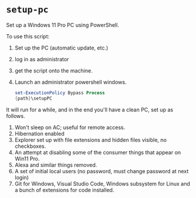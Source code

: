 # `setup-pc`

Set up a Windows 11 Pro PC using PowerShell.

To use this script:

1. Set up the PC (automatic update, etc.)
2. log in as administrator
3. get the script onto the machine.
4. Launch an administrator powershell windows.

    ```powershell
    set-ExecutionPolicy Bypass Process
    {path}\setupPC
    ```

It will run for a while, and in the end you'll have a clean PC, set up as follows.

1. Won't sleep on AC; useful for remote access.
2. Hibernation enabled
3. Explorer set up with file extensions and hidden files visible, no checkboxes.
4. An attempt at disabling some of the consumer things that appear on Win11 Pro.
5. Alexa and similar things removed.
6. A set of initial local users (no password, must change password at next login)
7. Git for Windows, Visual Studio Code, Windows subsystem for Linux and a bunch of extensions for code installed.


